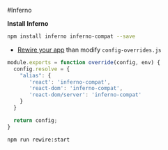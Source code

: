 #Inferno

**Install Inferno**
```bash
npm install inferno inferno-compat --save
```

* [Rewire your app](https://github.com/timarney/react-app-rewired#how-to-rewire-your-create-react-app-project) than modify `config-overrides.js`

```javascript
module.exports = function override(config, env) {
  config.resolve = {
    "alias": {
       'react': 'inferno-compat',
       'react-dom': 'inferno-compat',
       'react-dom/server': 'inferno-compat'
    }
  }

  return config;
}

```

```bash
npm run rewire:start
```
